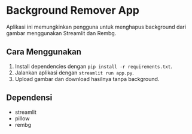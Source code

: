 # Background Remover App

Aplikasi ini memungkinkan pengguna untuk menghapus background dari gambar menggunakan Streamlit dan Rembg.

## Cara Menggunakan
1. Install dependencies dengan `pip install -r requirements.txt`.
2. Jalankan aplikasi dengan `streamlit run app.py`.
3. Upload gambar dan download hasilnya tanpa background.

## Dependensi
- streamlit
- pillow
- rembg
